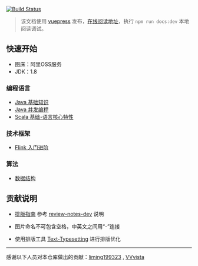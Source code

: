 
[![Build Status](https://travis-ci.org/GourdErwa/review-notes.svg?branch=master)](https://travis-ci.org/GourdErwa/review-notes)
> 该文档使用 [vuepress](https://vuepress.vuejs.org/) 发布，[在线阅读地址](https://gourderwa.github.io/review-notes/#/)，执行 `npm run docs:dev` 本地阅读调试。

## 快速开始
- 图床：阿里OSS服务
- JDK：1.8

### 编程语言 
* [Java 基础知识](/language/java-basis/)
* [Java 并发编程](/language/java-concurrency/)
* [Scala 基础-语言核心特性](/language/scala-lang-tour/)

### 技术框架
* [Flink 入门进阶](/framework/flink-basis/)

### 算法
* [数据结构](/algorithm/data-structures/)
    
## 贡献说明
- [排版指南](https://github.com/sparanoid/chinese-copywriting-guidelines/blob/master/README.zh-CN.md)
参考 [review-notes-dev](https://github.com/GourdErwa/review-notes-dev#%E8%B4%A1%E7%8C%AE%E8%AF%B4%E6%98%8E) 说明

- 图片命名不可包含空格，中英文之间用“-”连接
- 使用排版工具 [Text-Typesetting](https://github.com/CyC2018/Text-Typesetting) 进行排版优化

***
感谢以下人员对本仓库做出的贡献：[liming199323](https://github.com/liming199323) , [VVvista](https://github.com/VVvista)